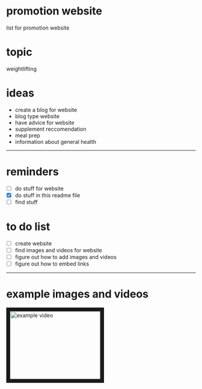 # promotion website
list for promotion website 

# topic 
weightlifting 

# ideas
- create a blog for website
- blog type website
- have advice for website 
- supplement reccomendation 
- meal prep
- information about general health

---

# reminders
- [ ] do stuff for website 
- [x] do stuff in this readme file 
- [ ] find stuff

# to do list 
- [ ] create website
- [ ] find images and videos for website
- [ ] figure out how to add images and videos
- [ ] figure out how to embed links

---

# example images and videos 

<a href="https://www.youtube.com/watch?v=l_7MvLEB-Xo"
   target="_blank">
<img src="https://img.youtube.com/vi/l_7MvLEB-Xo/0.jpg"
     alt="example video"
     width="240"
     height="180"
     border="10" />
</a>

